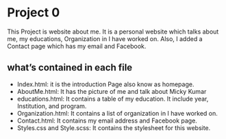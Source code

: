 # Project 0


This Project is website about me. It is a personal website which talks about me, my educations, Organization in I have worked on.
Also, I added a Contact page which has my email and Facebook.

## what’s contained in each file

- Index.html: it is the introduction Page also know as homepage.
- AboutMe.html: It has the picture of me and talk about Micky Kumar
- educations.html: It contains a table of my education. It include year, Institution, and program.
- Organization.html: It contains a list of organization in I have worked on.
- Contact.html: It contains my email address and Facebook page.
- Styles.css and Style.scss: It contains the stylesheet for this website.
